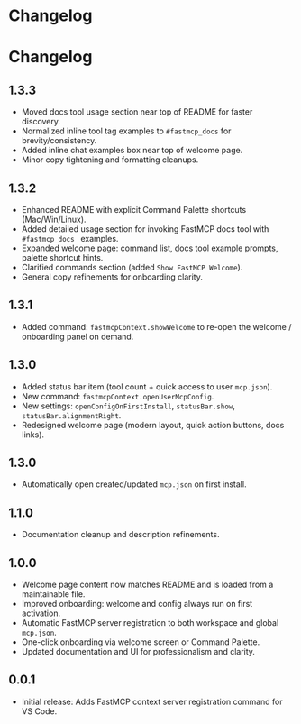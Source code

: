 # Changelog

# Changelog

## 1.3.3

- Moved docs tool usage section near top of README for faster discovery.
- Normalized inline tool tag examples to `#fastmcp_docs` for brevity/consistency.
- Added inline chat examples box near top of welcome page.
- Minor copy tightening and formatting cleanups.

## 1.3.2

- Enhanced README with explicit Command Palette shortcuts (Mac/Win/Linux).
- Added detailed usage section for invoking FastMCP docs tool with `#fastmcp_docs ` examples.
- Expanded welcome page: command list, docs tool example prompts, palette shortcut hints.
- Clarified commands section (added `Show FastMCP Welcome`).
- General copy refinements for onboarding clarity.

## 1.3.1

- Added command: `fastmcpContext.showWelcome` to re-open the welcome / onboarding panel on demand.

## 1.3.0

- Added status bar item (tool count + quick access to user `mcp.json`).
- New command: `fastmcpContext.openUserMcpConfig`.
- New settings: `openConfigOnFirstInstall`, `statusBar.show`, `statusBar.alignmentRight`.
- Redesigned welcome page (modern layout, quick action buttons, docs links).

## 1.3.0

- Automatically open created/updated `mcp.json` on first install.

## 1.1.0

- Documentation cleanup and description refinements.

## 1.0.0

- Welcome page content now matches README and is loaded from a maintainable file.
- Improved onboarding: welcome and config always run on first activation.
- Automatic FastMCP server registration to both workspace and global `mcp.json`.
- One-click onboarding via welcome screen or Command Palette.
- Updated documentation and UI for professionalism and clarity.

## 0.0.1

- Initial release: Adds FastMCP context server registration command for VS Code.
